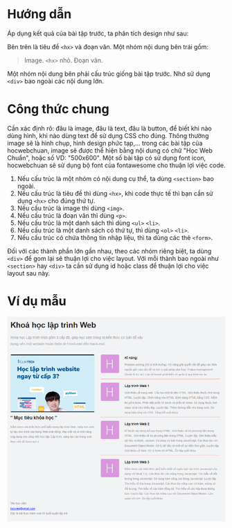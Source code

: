 # Hướng dẫn
Áp dụng kết quả của bài tập trước, ta phân tích design như sau:

Bên trên là tiêu đề `<hx>` và đoạn văn.
Một nhóm nội dung bên trái gồm:
> Image.
> `<hx>` nhỏ.
> Đoạn văn.

Một nhóm nội dung bên phải cấu trúc giống bài tập trước.
Nhớ sử dụng `<div>` bao ngoài các nội dung lớn.

# Công thức chung
Cần xác định rõ: đâu là image, đâu là text, đâu là button, để biết khi nào dùng hình, khi nào dùng text để sử dụng CSS cho đúng.
Thông thường image sẽ là hình chụp, hình design phức tạp,... trong các bài tập của hocwebchuan, image sẽ được thể hiện bằng nội dung có chữ "Học Web Chuẩn", hoặc số VD: "500x600".
Một số bài tập có sử dụng font icon, hocwebchuan sẽ sử dụng bộ font của fontawesome cho thuận lợi việc code.
1. Nếu cấu trúc là một nhóm có nội dung cụ thể, ta dùng `<section>` bao ngoài.
2. Nếu cấu trúc là tiêu đề thì dùng `<hx>`, khi code thực tế thì bạn cần sử dụng `<hx>` cho đúng thứ tự.
3. Nếu cấu trúc là image thì dùng `<img>`.
4. Nếu cấu trúc là đoạn văn thì dùng `<p>`.
5. Nếu cấu trúc là một danh sách thì dùng `<ul>` `<li>`.
6. Nếu cấu trúc là một danh sách có thứ tự, thì dùng `<ol>` `<li>`.
7. Nếu cấu trúc có chứa thông tin nhập liệu, thì ta dùng các thẻ `<form>`.

Đối với các thành phần lớn gần nhau, theo các nhóm riêng biệt, ta dùng `<div>` để gom lại sẽ thuận lợi cho việc layout.
Với mỗi thành bao ngoài như `<section>` hay `<div>` ta cần sử dụng id hoặc class để thuận lợi cho việc layout sau này.

# Ví dụ mẫu
![Alt text](images\Screenshot_2.png "Hình ảnh ví vụ mẫu")
